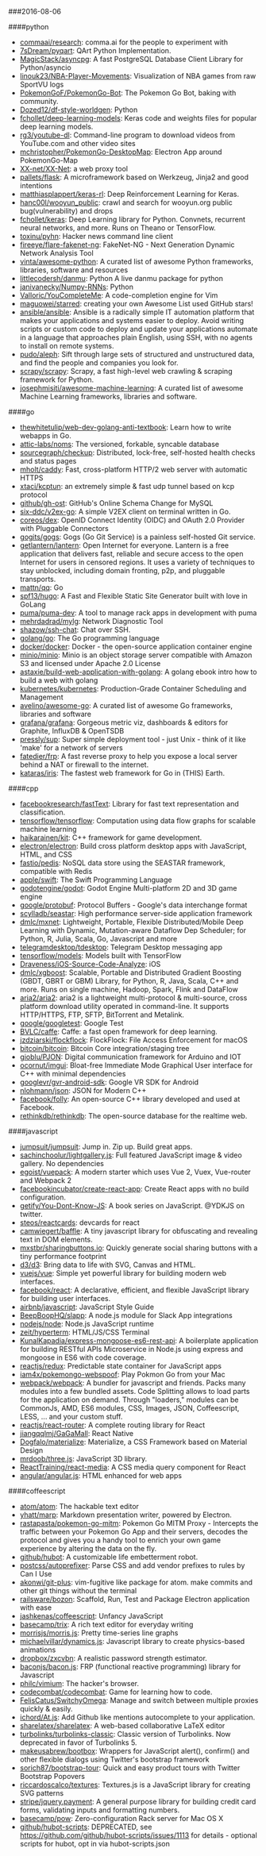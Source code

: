###2016-08-06

####python
* [commaai/research](https://github.com/commaai/research): comma.ai for the people to experiment with
* [7sDream/pyqart](https://github.com/7sDream/pyqart): QArt Python Implementation.
* [MagicStack/asyncpg](https://github.com/MagicStack/asyncpg): A fast PostgreSQL Database Client Library for Python/asyncio
* [linouk23/NBA-Player-Movements](https://github.com/linouk23/NBA-Player-Movements):  Visualization of NBA games from raw SportVU logs
* [PokemonGoF/PokemonGo-Bot](https://github.com/PokemonGoF/PokemonGo-Bot): The Pokemon Go Bot, baking with community.
* [Dozed12/df-style-worldgen](https://github.com/Dozed12/df-style-worldgen): Python
* [fchollet/deep-learning-models](https://github.com/fchollet/deep-learning-models): Keras code and weights files for popular deep learning models.
* [rg3/youtube-dl](https://github.com/rg3/youtube-dl): Command-line program to download videos from YouTube.com and other video sites
* [mchristopher/PokemonGo-DesktopMap](https://github.com/mchristopher/PokemonGo-DesktopMap): Electron App around PokemonGo-Map
* [XX-net/XX-Net](https://github.com/XX-net/XX-Net): a web proxy tool
* [pallets/flask](https://github.com/pallets/flask): A microframework based on Werkzeug, Jinja2 and good intentions
* [matthiasplappert/keras-rl](https://github.com/matthiasplappert/keras-rl): Deep Reinforcement Learning for Keras.
* [hanc00l/wooyun_public](https://github.com/hanc00l/wooyun_public):  crawl and search for wooyun.org public bug(vulnerability) and drops
* [fchollet/keras](https://github.com/fchollet/keras): Deep Learning library for Python. Convnets, recurrent neural networks, and more. Runs on Theano or TensorFlow.
* [toxinu/pyhn](https://github.com/toxinu/pyhn): Hacker news command line client
* [fireeye/flare-fakenet-ng](https://github.com/fireeye/flare-fakenet-ng): FakeNet-NG - Next Generation Dynamic Network Analysis Tool
* [vinta/awesome-python](https://github.com/vinta/awesome-python): A curated list of awesome Python frameworks, libraries, software and resources
* [littlecodersh/danmu](https://github.com/littlecodersh/danmu): Python  A live danmu package for python
* [janivanecky/Numpy-RNNs](https://github.com/janivanecky/Numpy-RNNs): Python
* [Valloric/YouCompleteMe](https://github.com/Valloric/YouCompleteMe): A code-completion engine for Vim
* [maguowei/starred](https://github.com/maguowei/starred): creating your own Awesome List used GitHub stars!
* [ansible/ansible](https://github.com/ansible/ansible): Ansible is a radically simple IT automation platform that makes your applications and systems easier to deploy. Avoid writing scripts or custom code to deploy and update your applications automate in a language that approaches plain English, using SSH, with no agents to install on remote systems.
* [pudo/aleph](https://github.com/pudo/aleph): Sift through large sets of structured and unstructured data, and find the people and companies you look for.
* [scrapy/scrapy](https://github.com/scrapy/scrapy): Scrapy, a fast high-level web crawling & scraping framework for Python.
* [josephmisiti/awesome-machine-learning](https://github.com/josephmisiti/awesome-machine-learning): A curated list of awesome Machine Learning frameworks, libraries and software.

####go
* [thewhitetulip/web-dev-golang-anti-textbook](https://github.com/thewhitetulip/web-dev-golang-anti-textbook): Learn how to write webapps in Go.
* [attic-labs/noms](https://github.com/attic-labs/noms): The versioned, forkable, syncable database
* [sourcegraph/checkup](https://github.com/sourcegraph/checkup): Distributed, lock-free, self-hosted health checks and status pages
* [mholt/caddy](https://github.com/mholt/caddy): Fast, cross-platform HTTP/2 web server with automatic HTTPS
* [xtaci/kcptun](https://github.com/xtaci/kcptun): an extremely simple & fast udp tunnel based on kcp protocol
* [github/gh-ost](https://github.com/github/gh-ost): GitHub's Online Schema Change for MySQL
* [six-ddc/v2ex-go](https://github.com/six-ddc/v2ex-go): A simple V2EX client on terminal written in Go.
* [coreos/dex](https://github.com/coreos/dex): OpenID Connect Identity (OIDC) and OAuth 2.0 Provider with Pluggable Connectors
* [gogits/gogs](https://github.com/gogits/gogs): Gogs (Go Git Service) is a painless self-hosted Git service.
* [getlantern/lantern](https://github.com/getlantern/lantern):  Open Internet for everyone. Lantern is a free application that delivers fast, reliable and secure access to the open Internet for users in censored regions. It uses a variety of techniques to stay unblocked, including domain fronting, p2p, and pluggable transports.
* [mattn/qq](https://github.com/mattn/qq): Go
* [spf13/hugo](https://github.com/spf13/hugo): A Fast and Flexible Static Site Generator built with love in GoLang
* [puma/puma-dev](https://github.com/puma/puma-dev): A tool to manage rack apps in development with puma
* [mehrdadrad/mylg](https://github.com/mehrdadrad/mylg): Network Diagnostic Tool
* [shazow/ssh-chat](https://github.com/shazow/ssh-chat): Chat over SSH.
* [golang/go](https://github.com/golang/go): The Go programming language
* [docker/docker](https://github.com/docker/docker): Docker - the open-source application container engine
* [minio/minio](https://github.com/minio/minio): Minio is an object storage server compatible with Amazon S3 and licensed under Apache 2.0 License
* [astaxie/build-web-application-with-golang](https://github.com/astaxie/build-web-application-with-golang): A golang ebook intro how to build a web with golang
* [kubernetes/kubernetes](https://github.com/kubernetes/kubernetes): Production-Grade Container Scheduling and Management
* [avelino/awesome-go](https://github.com/avelino/awesome-go): A curated list of awesome Go frameworks, libraries and software
* [grafana/grafana](https://github.com/grafana/grafana): Gorgeous metric viz, dashboards & editors for Graphite, InfluxDB & OpenTSDB
* [pressly/sup](https://github.com/pressly/sup): Super simple deployment tool - just Unix - think of it like 'make' for a network of servers
* [fatedier/frp](https://github.com/fatedier/frp): A fast reverse proxy to help you expose a local server behind a NAT or firewall to the internet.
* [kataras/iris](https://github.com/kataras/iris): The fastest web framework for Go in (THIS) Earth.

####cpp
* [facebookresearch/fastText](https://github.com/facebookresearch/fastText): Library for fast text representation and classification.
* [tensorflow/tensorflow](https://github.com/tensorflow/tensorflow): Computation using data flow graphs for scalable machine learning
* [haikarainen/kit](https://github.com/haikarainen/kit): C++ framework for game development.
* [electron/electron](https://github.com/electron/electron): Build cross platform desktop apps with JavaScript, HTML, and CSS
* [fastio/pedis](https://github.com/fastio/pedis): NoSQL data store using the SEASTAR framework, compatible with Redis
* [apple/swift](https://github.com/apple/swift): The Swift Programming Language
* [godotengine/godot](https://github.com/godotengine/godot): Godot Engine  Multi-platform 2D and 3D game engine
* [google/protobuf](https://github.com/google/protobuf): Protocol Buffers - Google's data interchange format
* [scylladb/seastar](https://github.com/scylladb/seastar): High performance server-side application framework
* [dmlc/mxnet](https://github.com/dmlc/mxnet): Lightweight, Portable, Flexible Distributed/Mobile Deep Learning with Dynamic, Mutation-aware Dataflow Dep Scheduler; for Python, R, Julia, Scala, Go, Javascript and more
* [telegramdesktop/tdesktop](https://github.com/telegramdesktop/tdesktop): Telegram Desktop messaging app
* [tensorflow/models](https://github.com/tensorflow/models): Models built with TensorFlow
* [Draveness/iOS-Source-Code-Analyze](https://github.com/Draveness/iOS-Source-Code-Analyze):  iOS 
* [dmlc/xgboost](https://github.com/dmlc/xgboost): Scalable, Portable and Distributed Gradient Boosting (GBDT, GBRT or GBM) Library, for Python, R, Java, Scala, C++ and more. Runs on single machine, Hadoop, Spark, Flink and DataFlow
* [aria2/aria2](https://github.com/aria2/aria2): aria2 is a lightweight multi-protocol & multi-source, cross platform download utility operated in command-line. It supports HTTP/HTTPS, FTP, SFTP, BitTorrent and Metalink.
* [google/googletest](https://github.com/google/googletest): Google Test
* [BVLC/caffe](https://github.com/BVLC/caffe): Caffe: a fast open framework for deep learning.
* [jzdziarski/flockflock](https://github.com/jzdziarski/flockflock): FlockFlock: File Access Enforcement for macOS
* [bitcoin/bitcoin](https://github.com/bitcoin/bitcoin): Bitcoin Core integration/staging tree
* [gioblu/PJON](https://github.com/gioblu/PJON): Digital communication framework for Arduino and IOT 
* [ocornut/imgui](https://github.com/ocornut/imgui): Bloat-free Immediate Mode Graphical User interface for C++ with minimal dependencies
* [googlevr/gvr-android-sdk](https://github.com/googlevr/gvr-android-sdk): Google VR SDK for Android
* [nlohmann/json](https://github.com/nlohmann/json): JSON for Modern C++
* [facebook/folly](https://github.com/facebook/folly): An open-source C++ library developed and used at Facebook.
* [rethinkdb/rethinkdb](https://github.com/rethinkdb/rethinkdb): The open-source database for the realtime web.

####javascript
* [jumpsuit/jumpsuit](https://github.com/jumpsuit/jumpsuit): Jump in. Zip up. Build great apps.
* [sachinchoolur/lightgallery.js](https://github.com/sachinchoolur/lightgallery.js): Full featured JavaScript image & video gallery. No dependencies
* [egoist/vuepack](https://github.com/egoist/vuepack):  A modern starter which uses Vue 2, Vuex, Vue-router and Webpack 2
* [facebookincubator/create-react-app](https://github.com/facebookincubator/create-react-app): Create React apps with no build configuration.
* [getify/You-Dont-Know-JS](https://github.com/getify/You-Dont-Know-JS): A book series on JavaScript. @YDKJS on twitter.
* [steos/reactcards](https://github.com/steos/reactcards): devcards for react
* [camwiegert/baffle](https://github.com/camwiegert/baffle): A tiny javascript library for obfuscating and revealing text in DOM elements.
* [mxstbr/sharingbuttons.io](https://github.com/mxstbr/sharingbuttons.io): Quickly generate social sharing buttons with a tiny performance footprint
* [d3/d3](https://github.com/d3/d3): Bring data to life with SVG, Canvas and HTML. 
* [vuejs/vue](https://github.com/vuejs/vue): Simple yet powerful library for building modern web interfaces.
* [facebook/react](https://github.com/facebook/react): A declarative, efficient, and flexible JavaScript library for building user interfaces.
* [airbnb/javascript](https://github.com/airbnb/javascript): JavaScript Style Guide
* [BeepBoopHQ/slapp](https://github.com/BeepBoopHQ/slapp): A node.js module for Slack App integrations
* [nodejs/node](https://github.com/nodejs/node): Node.js JavaScript runtime 
* [zeit/hyperterm](https://github.com/zeit/hyperterm): HTML/JS/CSS Terminal
* [KunalKapadia/express-mongoose-es6-rest-api](https://github.com/KunalKapadia/express-mongoose-es6-rest-api):  A boilerplate application for building RESTful APIs Microservice in Node.js using express and mongoose in ES6 with code coverage.
* [reactjs/redux](https://github.com/reactjs/redux): Predictable state container for JavaScript apps
* [iam4x/pokemongo-webspoof](https://github.com/iam4x/pokemongo-webspoof):  Play Pokmon Go from your Mac
* [webpack/webpack](https://github.com/webpack/webpack): A bundler for javascript and friends. Packs many modules into a few bundled assets. Code Splitting allows to load parts for the application on demand. Through "loaders," modules can be CommonJs, AMD, ES6 modules, CSS, Images, JSON, Coffeescript, LESS, ... and your custom stuff.
* [reactjs/react-router](https://github.com/reactjs/react-router): A complete routing library for React
* [jiangqqlmj/GaGaMall](https://github.com/jiangqqlmj/GaGaMall): React Native
* [Dogfalo/materialize](https://github.com/Dogfalo/materialize): Materialize, a CSS Framework based on Material Design
* [mrdoob/three.js](https://github.com/mrdoob/three.js): JavaScript 3D library.
* [ReactTraining/react-media](https://github.com/ReactTraining/react-media): A CSS media query component for React
* [angular/angular.js](https://github.com/angular/angular.js): HTML enhanced for web apps

####coffeescript
* [atom/atom](https://github.com/atom/atom): The hackable text editor
* [yhatt/marp](https://github.com/yhatt/marp): Markdown presentation writer, powered by Electron.
* [rastapasta/pokemon-go-mitm](https://github.com/rastapasta/pokemon-go-mitm):  Pokemon Go MITM Proxy - Intercepts the traffic between your Pokemon Go App and their servers, decodes the protocol and gives you a handy tool to enrich your own game experience by altering the data on the fly.
* [github/hubot](https://github.com/github/hubot): A customizable life embetterment robot.
* [postcss/autoprefixer](https://github.com/postcss/autoprefixer): Parse CSS and add vendor prefixes to rules by Can I Use
* [akonwi/git-plus](https://github.com/akonwi/git-plus): vim-fugitive like package for atom. make commits and other git things without the terminal
* [railsware/bozon](https://github.com/railsware/bozon): Scaffold, Run, Test and Package Electron application with ease
* [jashkenas/coffeescript](https://github.com/jashkenas/coffeescript): Unfancy JavaScript
* [basecamp/trix](https://github.com/basecamp/trix): A rich text editor for everyday writing
* [morrisjs/morris.js](https://github.com/morrisjs/morris.js): Pretty time-series line graphs
* [michaelvillar/dynamics.js](https://github.com/michaelvillar/dynamics.js): Javascript library to create physics-based animations
* [dropbox/zxcvbn](https://github.com/dropbox/zxcvbn): A realistic password strength estimator.
* [baconjs/bacon.js](https://github.com/baconjs/bacon.js): FRP (functional reactive programming) library for Javascript
* [philc/vimium](https://github.com/philc/vimium): The hacker's browser.
* [codecombat/codecombat](https://github.com/codecombat/codecombat): Game for learning how to code.
* [FelisCatus/SwitchyOmega](https://github.com/FelisCatus/SwitchyOmega): Manage and switch between multiple proxies quickly & easily.
* [ichord/At.js](https://github.com/ichord/At.js): Add Github like mentions autocomplete to your application.
* [sharelatex/sharelatex](https://github.com/sharelatex/sharelatex): A web-based collaborative LaTeX editor
* [turbolinks/turbolinks-classic](https://github.com/turbolinks/turbolinks-classic): Classic version of Turbolinks. Now deprecated in favor of Turbolinks 5.
* [makeusabrew/bootbox](https://github.com/makeusabrew/bootbox): Wrappers for JavaScript alert(), confirm() and other flexible dialogs using Twitter's bootstrap framework
* [sorich87/bootstrap-tour](https://github.com/sorich87/bootstrap-tour): Quick and easy product tours with Twitter Bootstrap Popovers
* [riccardoscalco/textures](https://github.com/riccardoscalco/textures): Textures.js is a JavaScript library for creating SVG patterns
* [stripe/jquery.payment](https://github.com/stripe/jquery.payment): A general purpose library for building credit card forms, validating inputs and formatting numbers.
* [basecamp/pow](https://github.com/basecamp/pow): Zero-configuration Rack server for Mac OS X
* [github/hubot-scripts](https://github.com/github/hubot-scripts): DEPRECATED, see https://github.com/github/hubot-scripts/issues/1113 for details - optional scripts for hubot, opt in via hubot-scripts.json

